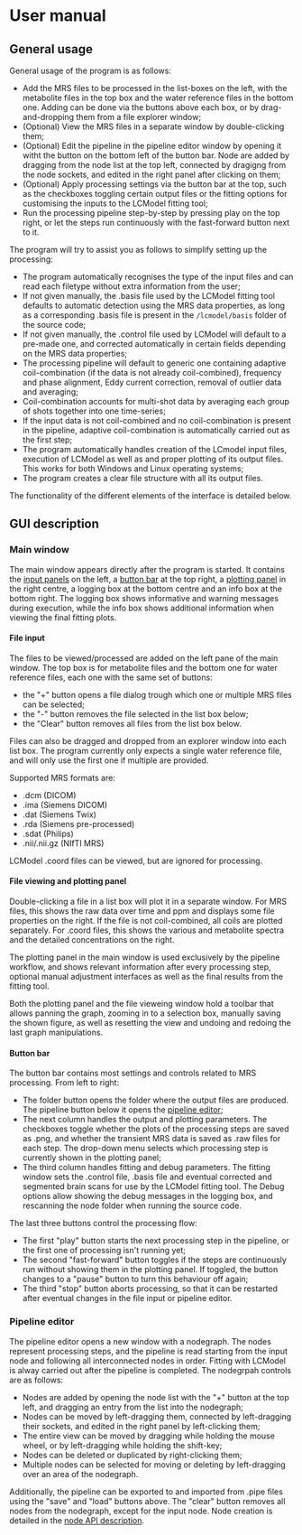 # User manual
## General usage
General usage of the program is as follows:
- Add the MRS files to be processed in the list-boxes on the left, with the metabolite files in the top box and the water reference files in the bottom one. Adding can be done via the buttons above each box, or by drag-and-dropping them from a file explorer window;
- (Optional) View the MRS files in a separate window by double-clicking them;
- (Optional) Edit the pipeline in the pipeline editor window by opening it witht the button on the bottom left of the button bar. Node are added by dragging from the node list at the top left, connected by dragigng from the node sockets, and edited in the right panel after clicking on them;
- (Optional) Apply processing settings via the button bar at the top, such as the checkboxes toggling certain output files or the fitting options for customising the inputs to the LCModel fitting tool;
- Run the processing pipeline step-by-step by pressing play on the top right, or let the steps run continuously with the fast-forward button next to it. 

The program will try to assist you as follows to simplify setting up the processing:
- The program automatically recognises the type of the input files and can read each filetype without extra information from the user;
- If not given manually, the .basis file used by the LCModel fitting tool defaults to automatic detection using the MRS data properties, as long as a corresponding .basis file is present in the `/lcmodel/basis` folder of the source code;
- If not given manually, the .control file used by LCModel will default to a pre-made one, and corrected automatically in certain fields depending on the MRS data properties;
- The processing pipeline will default to generic one containing adaptive coil-combination (if the data is not already coil-combined), frequency and phase alignment, Eddy current correction, removal of outlier data and averaging;
- Coil-combination accounts for multi-shot data by averaging each group of shots together into one time-series;
- If the input data is not coil-combined and no coil-combination is present in the pipeline, adaptive coil-combination is automatically carried out as the first step;
- The program automatically handles creation of the LCmodel input files, execution of LCModel as well as and proper plotting of its output files. This works for both Windows and Linux operating systems;
- The program creates a clear file structure with all its output files.

The functionality of the different elements of the interface is detailed below.

## GUI description
### Main window
The main window appears directly after the program is started. It contains the [input panels](#file-input) on the left, a [button bar](#button-bar) at the top right, a [plotting panel](#file-viewing-and-plotting-panel) in the right centre, a logging box at the bottom centre and an info box at the bottom right. The logging box shows informative and warning messages during execution, while the info box shows additional information when viewing the final fitting plots.

#### File input
The files to be viewed/processed are added on the left pane of the main window. The top box is for metabolite files and the bottom one for water reference files, each one with the same set of buttons:
- the "+" button opens a file dialog trough which one or multiple MRS files can be selected;
- the "-" button removes the file selected in the list box below;
- the "Clear" button removes all files from the list box below.

Files can also be dragged and dropped from an explorer window into each list box. The program currently only expects a single water reference file, and will only use the first one if multiple are provided.

Supported MRS formats are:
- .dcm (DICOM)
- .ima (Siemens DICOM)
- .dat (Siemens Twix)
- .rda (Siemens pre-processed)
- .sdat (Philips)
- .nii/.nii.gz (NIfTI MRS)

LCModel .coord files can be viewed, but are ignored for processing.

#### File viewing and plotting panel
Double-clicking a file in a list box will plot it in a separate window.
For MRS files, this shows the raw data over time and ppm and displays some file properties on the right. If the file is not coil-combined, all coils are plotted separately. For .coord files, this shows the various and metabolite spectra and the detailed concentrations on the right.

The plotting panel in the main window is used exclusively by the pipeline workflow, and shows relevant information after every processing step, optional manual adjustment interfaces as well as the final results from the fitting tool.

Both the plotting panel and the file vieweing window hold a toolbar that allows panning the graph, zooming in to a selection box, manually saving the shown figure, as well as resetting the view and undoing and redoing the last graph manipulations.

#### Button bar
The button bar contains most settings and controls related to MRS processing.
From left to right:
- The folder button opens the folder where the output files are produced. The pipeline button below it opens the [pipeline editor](#pipeline-editor);
- The next column handles the output and plotting parameters. The checkboxes toggle whether the plots of the processing steps are saved as .png, and whether the transient MRS data is saved as .raw files for each step. The drop-down menu selects which processing step is currently shown in the plotting panel;
- The third column handles fitting and debug parameters. The fitting window sets the .control file, .basis file and eventual corrected and segmented brain scans for use by the LCModel fitting tool. The Debug options allow showing the debug messages in the logging box, and rescanning the node folder when running the source code.

The last three buttons control the processing flow:
- The first "play" button starts the next processing step in the pipeline, or the first one of processing isn't running yet;
- The second "fast-forward" button toggles if the steps are continuously run without showing them in the plotting panel.  If toggled, the button changes to a "pause" button to turn this behaviour off again;
- The third "stop" button aborts processing, so that it can be restarted after eventual changes in the file input or pipeline editor.

### Pipeline editor
The pipeline editor opens a new window with a nodegraph. The nodes represent processing steps, and the pipeline is read starting from the input node and following all interconnected nodes in order. Fitting with LCModel is alway carried out after the pipeline is completed. The nodegrpah controls are as follows:
- Nodes are added by opening the node list with the "+" button at the top left, and dragging an entry from the list into the nodegraph;
- Nodes can be moved by left-dragging them, connected by left-dragging their sockets, and edited in the right panel by left-clicking them;
- The entire view can be moved by dragging while holding the mouse wheel, or by left-dragging while holding the shift-key;
- Nodes can be deleted or duplicated by right-clicking them;
- Multiple nodes can be selected for moving or deleting by left-dragging over an area of the nodegraph.

Additionally, the pipeline can be exported to and imported from .pipe files using the "save" and "load" buttons above. The "clear" button removes all nodes from the nodegraph, except for the input node. Node creation is detailed in the [node API description](nodes/README.md).